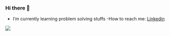 ### Hi there 👋

<!--
**yeasintamim/yeasintamim** is a ✨ _special_ ✨ repository because its `README.md` (this file) appears on your GitHub profile.

Here are some ideas to get you started:

- 🔭 I’m currently working on ...
- 🌱 I’m currently learning ...
- 👯 I’m looking to collaborate on ...
- 🤔 I’m looking for help with ...
- 💬 Ask me about ...
- 📫 How to reach me: ...
- 😄 Pronouns: ...
- ⚡ Fun fact: ...
-->





- I’m currently learning problem solving stuffs
-How to reach me: [Linkedin](https://www.linkedin.com/in/yeasin-tamim-1b4138b1/) 
<img src="https://github-readme-stats.vercel.app/api?username=yeasintamim&&show_icons=true&title_color=154360&icon_color=bb2acf&text_color=151515&bg_color=ADD8E6">

